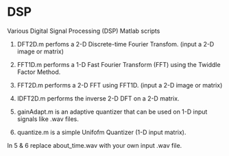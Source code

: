# DSP
Various Digital Signal Processing (DSP) Matlab scripts

1. DFT2D.m perfoms a 2-D Discrete-time Fourier Transfom. (input a 2-D image or matrix)

2. FFT1D.m performs a 1-D Fast Fourier Transform (FFT) using the Twiddle Factor Method.

3. FFT2D.m performs a 2-D FFT using FFT1D. (input a 2-D image or matrix)

4. IDFT2D.m performs the inverse 2-D DFT on a 2-D matrix.

5. gainAdapt.m is an adaptive quantizer that can be used on 1-D input signals like .wav files.

6. quantize.m is a simple Unifofm Quantizer (1-D input matrix).

In 5 & 6 replace about_time.wav with your own input .wav file.
